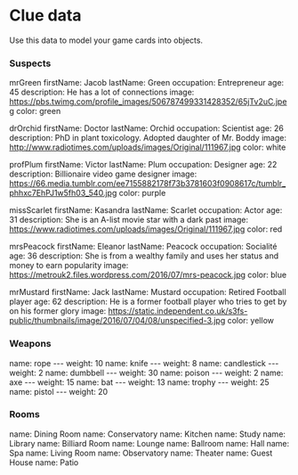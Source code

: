 # Clue data

Use this data to model your game cards into objects.

### Suspects

mrGreen
firstName: Jacob
lastName: Green
occupation: Entrepreneur
age: 45
description: He has a lot of connections
image: https://pbs.twimg.com/profile_images/506787499331428352/65jTv2uC.jpeg
color: green

drOrchid
firstName: Doctor
lastName: Orchid
occupation: Scientist
age: 26
description: PhD in plant toxicology. Adopted daughter of Mr. Boddy
image: http://www.radiotimes.com/uploads/images/Original/111967.jpg
color: white

profPlum
firstName: Victor
lastName: Plum
occupation: Designer
age: 22
description: Billionaire video game designer
image: https://66.media.tumblr.com/ee7155882178f73b3781603f0908617c/tumblr_phhxc7EhPJ1w5fh03_540.jpg
color: purple

missScarlet
firstName: Kasandra
lastName: Scarlet
occupation: Actor
age: 31
description: She is an A-list movie star with a dark past
image: https://www.radiotimes.com/uploads/images/Original/111967.jpg
color: red

mrsPeacock
firstName: Eleanor
lastName: Peacock
occupation: Socialité
age: 36
description: She is from a wealthy family and uses her status and money to earn popularity
image: https://metrouk2.files.wordpress.com/2016/07/mrs-peacock.jpg
color: blue

mrMustard
firstName: Jack
lastName: Mustard
occupation: Retired Football player
age: 62
description: He is a former football player who tries to get by on his former glory
image: https://static.independent.co.uk/s3fs-public/thumbnails/image/2016/07/04/08/unspecified-3.jpg
color: yellow

### Weapons

name: rope --- weight: 10
name: knife --- weight: 8
name: candlestick --- weight: 2
name: dumbbell --- weight: 30
name: poison --- weight: 2
name: axe --- weight: 15
name: bat --- weight: 13
name: trophy --- weight: 25
name: pistol --- weight: 20

### Rooms

name: Dining Room
name: Conservatory
name: Kitchen
name: Study
name: Library
name: Billiard Room
name: Lounge
name: Ballroom
name: Hall
name: Spa
name: Living Room
name: Observatory
name: Theater
name: Guest House
name: Patio
